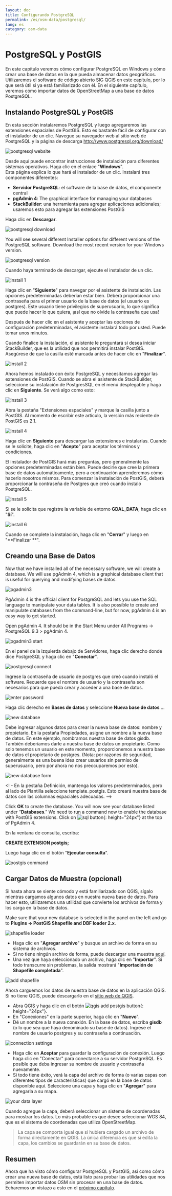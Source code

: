 ```yaml
---
layout: doc
title: Configurando PostgreSQL
permalink: /es/osm-data/postgresql/
lang: es
category: osm-data
---
```


PostgreSQL y PostGIS
====================


En este capítulo veremos cómo configurar PostgreSQL en Windows y cómo crear una base de datos en la que pueda almacenar datos geográficos. Utilizaremos el software de código abierto SIG QGIS en este capítulo, por lo que será útil si ya está familiarizado con él. En el siguiente capítulo, veremos cómo importar datos de OpenStreetMap a una base de datos PostgreSQL.  

Instalando PostgreSQL y PostGIS
----------------------------------

En esta sección instalaremos PostgreSQL y luego agregaremos las extensiones espaciales de PostGIS. Esto es bastante fácil de configurar con el instalador de un clic. Navegue su navegador web al sitio web de PostgreSQL y la página de descarga <http://www.postgresql.org/download/>  

![postgresql website][]

Desde aquí puede encontrar instrucciones de instalación para diferentes sistemas operativos. Haga clic en el enlace "**Windows**".  
Esta página explica lo que hará el instalador de un clic. Instalará tres componentes diferentes:  

* **Servidor PostgreSQL**: el software de la base de datos, el componente central  
* **pgAdmin 4**: The graphical interface for managing your databases  
* **StackBuilder**: una herramienta para agregar aplicaciones adicionales; usaremos esto para agregar las extensiones PostGIS  

Haga clic en **Descargar**.  

![postgresql download][]

You will see several different Installer options for different versions of the PostgreSQL software. Download the most recent version for your Windows version.

![postgresql version][]

Cuando haya terminado de descargar, ejecute el instalador de un clic.  

![install 1][]

Haga clic en "**Siguiente**" para navegar por el asistente de instalación. Las opciones predeterminadas deberían estar bien. Deberá proporcionar una contraseña para el primer usuario de la base de datos (el usuario es postgres). Este usuario tiene privilegios de superusuario, lo que significa que puede hacer lo que quiera, ¡así que no olvide la contraseña que usa!  


Después de hacer clic en el asistente y aceptar las opciones de configuración predeterminadas, el asistente instalará todo por usted. Puede tomar unos minutos.  

Cuando finalice la instalación, el asistente le preguntará si desea iniciar StackBuilder, que es la utilidad que nos permitirá instalar PostGIS. Asegúrese de que la casilla esté marcada antes de hacer clic en "**Finalizar**".  

![install 2][]

Ahora hemos instalado con éxito PostgreSQL y necesitamos agregar las extensiones de PostGIS. Cuando se abra el asistente de StackBuilder, seleccione su instalación de PostgresSQL en el menú desplegable y haga clic en **Siguiente**. Se verá algo como esto:  

![install 3][]

Abra la pestaña "Extensiones espaciales" y marque la casilla junto a PostGIS. Al momento de escribir este artículo, la versión más reciente de PostGIS es 2.1.  

![install 4][]

Haga clic en **Siguiente** para descargar las extensiones e instalarlas. Cuando se le solicite, haga clic en "**Acepto**" para aceptar los términos y condiciones.  

El instalador de PostGIS hará más preguntas, pero generalmente las opciones predeterminadas están bien. Puede decirle que cree la primera base de datos automáticamente, pero a continuación aprenderemos cómo hacerlo nosotros mismos. Para comenzar la instalación de PostGIS, deberá proporcionar la contraseña de Postgres que creó cuando instaló PostgreSQL.  

![install 5][]

Si se le solicita que registre la variable de entorno **GDAL_DATA**, haga clic en "**Sí**".  

![install 6][]

Cuando se complete la instalación, haga clic en "**Cerrar**" y luego en "**Finalizar **".  

Creando una Base de Datos
--------------------

Now that we have installed all of the necessary software, we will create a database. We will use pgAdmin 4, which is a graphical database client that is useful for querying and modifying
bases de datos.  

![pgadmin3][]

PgAdmin 4 is the official client for PostgreSQL and lets you use the SQL language to manipulate your data tables.  It is also possible to create and manipulate databases from the command-line, but for now, pgAdmin 4 is an easy way to get started.  

Open pgAdmin 4.  It should be in the Start Menu under All Programs -> PostgreSQL 9.3 > pgAdmin 4.  

![pgadmin3 start][]

En el panel de la izquierda debajo de Servidores, haga clic derecho donde dice PostgreSQL y haga clic en "**Conectar**".  

![postgresql connect][]

Ingrese la contraseña de usuario de postgres que creó cuando instaló el software. Recuerde que el nombre de usuario y la contraseña son necesarios para que pueda crear y acceder a una base de datos.  

![enter password][]

Haga clic derecho en **Bases de datos** y seleccione **Nueva base de datos** ...  

![new database][]

Debe ingresar algunos datos para crear la nueva base de datos: nombre y propietario. En la pestaña Propiedades, asigne un nombre a la nueva base de datos. En este ejemplo, nombramos nuestra base de datos gisdb. También deberíamos darle a nuestra base de datos un propietario. Como solo tenemos un usuario en este momento, proporcionemos a nuestra base de datos el propietario de postgres. (Nota: por razones de seguridad, generalmente es una buena idea crear usuarios sin permiso de superusuario, pero por ahora no nos preocuparemos por esto).  

![new database form][]

<! - En la pestaña Definición, mantenga los valores predeterminados, pero al lado de Plantilla seleccione template_postgis. Esto creará nuestra base de datos con las columnas espaciales adecuadas. -->

Click **OK** to create the database.  You will now see your database listed under “**Databases**.” We need to run a command now to enable the database with PostGIS extensions. Click on ![sql button][]{: height="24px"} at the top of PgAdmin 4.  



En la ventana de consulta, escriba:  

**CREATE EXTENSION postgis;**  

Luego haga clic en el botón "**Ejecutar consulta**".  

![postgis command][]

Cargar Datos de Muestra (opcional)
---------------------------

Si hasta ahora se siente cómodo y está familiarizado con QGIS, sígalo mientras cargamos algunos datos en nuestra nueva base de datos. Para hacer esto, utilizaremos una utilidad que convierte los archivos de forma y los carga en la base de datos.  

Make sure that your new database is selected in the panel on the left and go to **Plugins -> PostGIS Shapefile and DBF loader 2.x**.

![shapefile loader][]

- Haga clic en "**Agregar archivo**" y busque un archivo de forma en su sistema de archivos.
- Si no tiene ningún archivo de forma, puede descargar una muestra [aquí](/files/buildings_sample.zip).
- Una vez que haya seleccionado un archivo, haga clic en "**Importar**". Si todo transcurre sin problemas, la salida mostrará "**Importación de Shapefile completada**".

![add shapefile][]

Ahora carguemos los datos de nuestra base de datos en la aplicación QGIS. Si no tiene QGIS, puede descargarlo en el [sitio web de QGIS](http://www.qgis.org/site/forusers/download.html).  

- Abra QGIS y haga clic en el botón ![qgis add postgis button][]{: height="24px"}.  
- En "Conexiones" en la parte superior, haga clic en "**Nuevo**".  
- Dé un nombre a la nueva conexión. En la base de datos, escriba **gisdb** (o lo que sea que haya denominado su base de datos). Ingrese el nombre de usuario postgres y su contraseña a continuación.  

![connection settings][]

- Haga clic en **Aceptar** para guardar la configuración de conexión. Luego haga clic en "Conectar" para conectarse a su servidor PostgreSQL. Es posible que deba ingresar su nombre de usuario y contraseña nuevamente.  
- Si todo tiene éxito, verá la capa del archivo de forma (o varias capas con diferentes tipos de características) que cargó en la base de datos disponible aquí. Seleccione una capa y haga clic en "**Agregar**" para agregarla a su mapa.  

![your data layer][]

Cuando agregue la capa, deberá seleccionar un sistema de coordenadas para mostrar los datos. Lo más probable es que desee seleccionar WGS 84, que es el sistema de coordenadas que utiliza OpenStreetMap.  

> La capa se comporta igual que si hubiera cargado un archivo de forma directamente en QGIS. La única diferencia es que si edita la capa, los cambios se guardarán en su base de datos.  

Resumen
-------

Ahora que ha visto cómo configurar PostgreSQL y PostGIS, así como cómo crear una nueva base de datos, está listo para probar las utilidades que nos permiten importar datos OSM sin procesar en una base de datos. Echaremos un vistazo a esto en el [próximo capítulo](/es​/osm-data/osm2pgsql).  



[postgresql website]: /images/osm-data/postgresql-website.png
[postgresql download]: /images/osm-data/postgresql-download.png
[postgresql version]: /images/osm-data/postgresql-version.png
[install 1]: /images/osm-data/postgresql-install-1.png
[install 2]: /images/osm-data/postgresql-install-2.png
[install 3]: /images/osm-data/postgresql-install-3.png
[install 4]: /images/osm-data/postgresql-install-4.png
[install 5]: /images/osm-data/postgresql-install-5.png
[install 6]: /images/osm-data/postgresql-install-6.png
[pgadmin3]: /images/osm-data/pgadmin3.png
[pgadmin3 start]: /images/osm-data/pgadmin3-start.png
[postgresql connect]: /images/osm-data/postgresql-connect.png
[enter password]: /images/osm-data/enter-password.png
[new database]: /images/osm-data/new-database.png
[new database form]: /images/osm-data/new-database-form.png
[sql button]: /images/osm-data/sql-button.png
[postgis command]: /images/osm-data/postgis-command.png
[shapefile loader]: /images/osm-data/shapefile-loader.png
[add shapefile]: /images/osm-data/add-shapefile.png
[qgis add postgis button]: /images/osm-data/add-postgis-button.png
[connection settings]: /images/osm-data/connection-settings.png
[your data layer]: /images/osm-data/your-data-layer.png







